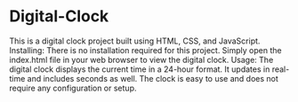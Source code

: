 # Digital-Clock
This is a digital clock project built using HTML, CSS, and JavaScript.
Installing:
There is no installation required for this project. Simply open the index.html file in your web browser to view the digital clock.
Usage:
The digital clock displays the current time in a 24-hour format. It updates in real-time and includes seconds as well. The clock is easy to use and does not require any configuration or setup.
